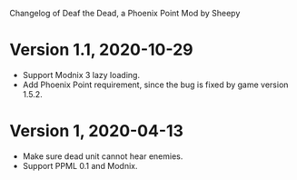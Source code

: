 Changelog of Deaf the Dead, a Phoenix Point Mod by Sheepy

# Version 1.1, 2020-10-29

* Support Modnix 3 lazy loading.
* Add Phoenix Point requirement, since the bug is fixed by game version 1.5.2.

# Version 1, 2020-04-13

* Make sure dead unit cannot hear enemies.
* Support PPML 0.1 and Modnix.